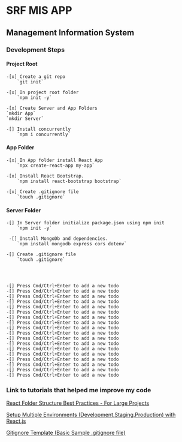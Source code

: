 # SRF MIS APP
## Management Information System

### Development Steps

#### Project Root

    -[x] Create a git repo
        `git init`

    -[x] In project root folder 
        `npm init -y`
    
    -[x] Create Server and App Folders
    `mkdir App`
    `mkdir Server`

    -[] Install concurrently
        `npm i concurrently`

#### App Folder

    -[x] In App folder install React App 
        `npx create-react-app my-app`

    -[x] Install React Bootstrap.
        `npm install react-bootstrap bootstrap`

    -[x] Create .gitignore file
        `touch .gitignore`

#### Server Folder

    -[] In Server folder initialize package.json using npm init
        `npm init -y`

     -[] Install MongoDb and dependencies.
        `npm install mongodb express cors dotenv`
    
    -[] Create .gitignore file
        `touch .gitignore`
    



    -[] Press Cmd/Ctrl+Enter to add a new todo
    -[] Press Cmd/Ctrl+Enter to add a new todo
    -[] Press Cmd/Ctrl+Enter to add a new todo
    -[] Press Cmd/Ctrl+Enter to add a new todo
    -[] Press Cmd/Ctrl+Enter to add a new todo
    -[] Press Cmd/Ctrl+Enter to add a new todo
    -[] Press Cmd/Ctrl+Enter to add a new todo
    -[] Press Cmd/Ctrl+Enter to add a new todo
    -[] Press Cmd/Ctrl+Enter to add a new todo
    -[] Press Cmd/Ctrl+Enter to add a new todo
    -[] Press Cmd/Ctrl+Enter to add a new todo
    -[] Press Cmd/Ctrl+Enter to add a new todo
    -[] Press Cmd/Ctrl+Enter to add a new todo
    -[] Press Cmd/Ctrl+Enter to add a new todo
    -[] Press Cmd/Ctrl+Enter to add a new todo
    -[] Press Cmd/Ctrl+Enter to add a new todo
    -[] Press Cmd/Ctrl+Enter to add a new todo
    -[] Press Cmd/Ctrl+Enter to add a new todo




### Link to tutorials that helped me improve my code 

[React Folder Structure Best Practices - For Large Projects](https://www.youtube.com/watch?v=Mm6_DlO5vvs)

[Setup Multiple Environments (Development,Staging,Production) with React.js](https://medium.com/@karthitheprogrammer/setup-multiple-environments-development-staging-production-with-react-js-9a2508338b71)

[Gitignore Template (Basic Sample .gitignore file)](https://www.jcchouinard.com/gitignore-template/)